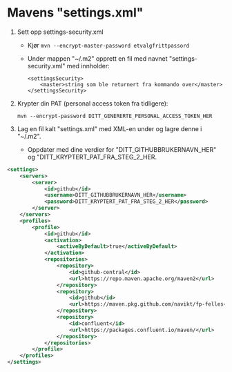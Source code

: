 # Mavens "settings.xml"

1. Sett opp settings-security.xml

    * Kjør ```mvn --encrypt-master-password etvalgfrittpassord```
    * Under mappen "~/.m2" opprett en fil med navnet "settings-security.xml" med innholder:

        ```
        <settingsSecurity>
            <master>string som ble returnert fra kommando over</master>
        </settingsSecurity>
        ```
2.  Krypter din PAT (personal access token fra tidligere):

    ```mvn --encrypt-password DITT_GENERERTE_PERSONAL_ACCESS_TOKEN_HER```
3. Lag en fil kalt "settings.xml" med XML-en under og lagre denne i "~/.m2".

    * Oppdater med dine verdier for "DITT_GITHUBBRUKERNAVN_HER" og "DITT_KRYPTERT_PAT_FRA_STEG_2_HER.

```xml
<settings>
    <servers>
        <server>
            <id>github</id>
            <username>DITT_GITHUBBRUKERNAVN_HER</username>
            <password>DITT_KRYPTERT_PAT_FRA_STEG_2_HER</password>
        </server>
    </servers>
    <profiles>
        <profile>
            <id>github</id>
            <activation>
                <activeByDefault>true</activeByDefault>
            </activation>
            <repositories>
                <repository>
                    <id>github-central</id>
                    <url>https://repo.maven.apache.org/maven2</url>
                </repository>
                <repository>
                    <id>github</id>
                    <url>https://maven.pkg.github.com/navikt/fp-felles</url>
                </repository>
                <repository>
                    <id>confluent</id>
                    <url>https://packages.confluent.io/maven/</url>
                </repository>
            </repositories>
        </profile>
    </profiles>
</settings>
```
